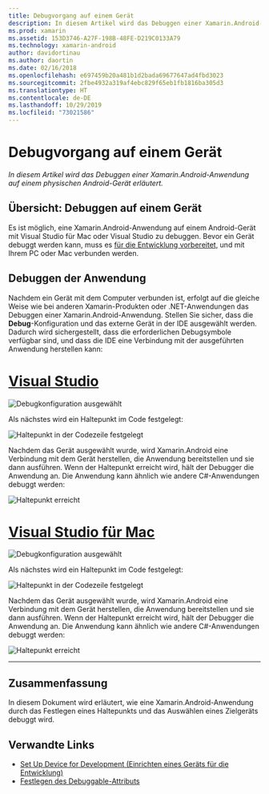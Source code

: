 ```yaml
---
title: Debugvorgang auf einem Gerät
description: In diesem Artikel wird das Debuggen einer Xamarin.Android-Anwendung auf einem physischen Android-Gerät erläutert.
ms.prod: xamarin
ms.assetid: 153D3746-A27F-198B-48FE-D219C0133A79
ms.technology: xamarin-android
author: davidortinau
ms.author: daortin
ms.date: 02/16/2018
ms.openlocfilehash: e697459b20a481b1d2bada69677647ad4fbd3023
ms.sourcegitcommit: 2fbe4932a319af4ebc829f65eb1fb1816ba305d3
ms.translationtype: HT
ms.contentlocale: de-DE
ms.lasthandoff: 10/29/2019
ms.locfileid: "73021586"
---
```

# <a name="debug-on-device"></a>Debugvorgang auf einem Gerät

_In diesem Artikel wird das Debuggen einer Xamarin.Android-Anwendung auf einem physischen Android-Gerät erläutert._

## <a name="debug-on-device-overview"></a>Übersicht: Debuggen auf einem Gerät

Es ist möglich, eine Xamarin.Android-Anwendung auf einem Android-Gerät mit Visual Studio für Mac oder Visual Studio zu debuggen. Bevor ein Gerät debuggt werden kann, muss es [für die Entwicklung vorbereitet](~/android/get-started/installation/set-up-device-for-development.md), und mit Ihrem PC oder Mac verbunden werden.

## <a name="debug-application"></a>Debuggen der Anwendung

Nachdem ein Gerät mit dem Computer verbunden ist, erfolgt auf die gleiche Weise wie bei anderen Xamarin-Produkten oder .NET-Anwendungen das Debuggen einer Xamarin.Android-Anwendung. Stellen Sie sicher, dass die **Debug**-Konfiguration und das externe Gerät in der IDE ausgewählt werden. Dadurch wird sichergestellt, dass die erforderlichen Debugsymbole verfügbar sind, und dass die IDE eine Verbindung mit der ausgeführten Anwendung herstellen kann: 

# <a name="visual-studiotabwindows"></a>[Visual Studio](#tab/windows)

![Debugkonfiguration ausgewählt](debug-on-device-images/image1-vs.png)

Als nächstes wird ein Haltepunkt im Code festgelegt:

![Haltepunkt in der Codezeile festgelegt](debug-on-device-images/image2-vs.png)

Nachdem das Gerät ausgewählt wurde, wird Xamarin.Android eine Verbindung mit dem Gerät herstellen, die Anwendung bereitstellen und sie dann ausführen. Wenn der Haltepunkt erreicht wird, hält der Debugger die Anwendung an. Die Anwendung kann ähnlich wie andere C#-Anwendungen debuggt werden: 

![Haltepunkt erreicht](debug-on-device-images/image3-vs.png)

# <a name="visual-studio-for-mactabmacos"></a>[Visual Studio für Mac](#tab/macos)

![Debugkonfiguration ausgewählt](debug-on-device-images/image1-xs.png)

Als nächstes wird ein Haltepunkt im Code festgelegt:

![Haltepunkt in der Codezeile festgelegt](debug-on-device-images/image2-xs.png)

Nachdem das Gerät ausgewählt wurde, wird Xamarin.Android eine Verbindung mit dem Gerät herstellen, die Anwendung bereitstellen und sie dann ausführen. Wenn der Haltepunkt erreicht wird, hält der Debugger die Anwendung an. Die Anwendung kann ähnlich wie andere C#-Anwendungen debuggt werden: 

![Haltepunkt erreicht](debug-on-device-images/image3-xs.png)

-----

## <a name="summary"></a>Zusammenfassung

In diesem Dokument wird erläutert, wie eine Xamarin.Android-Anwendung durch das Festlegen eines Haltepunkts und das Auswählen eines Zielgeräts debuggt wird.

## <a name="related-links"></a>Verwandte Links

- [Set Up Device for Development (Einrichten eines Geräts für die Entwicklung)](~/android/get-started/installation/set-up-device-for-development.md)
- [Festlegen des Debuggable-Attributs](~/android/deploy-test/debuggable-attribute.md)
